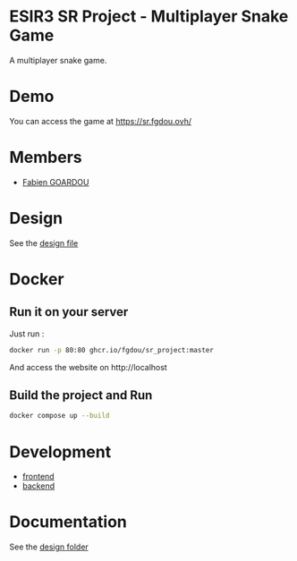 ESIR3 SR Project - Multiplayer Snake Game
===

A multiplayer snake game.

# Demo
You can access the game at https://sr.fgdou.ovh/

# Members
- [Fabien GOARDOU](https://fabiengoardou.fr/)

# Design
See the [design file](./design/design.md)

# Docker
## Run it on your server
Just run :
```sh
docker run -p 80:80 ghcr.io/fgdou/sr_project:master
```
And access the website on http://localhost

## Build the project and Run
```sh
docker compose up --build
```

# Development
- [frontend](./frontend/)
- [backend](./backend/)

# Documentation
See the [design folder](./design/)